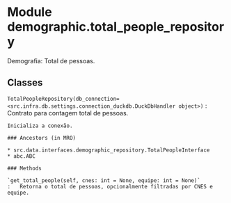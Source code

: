Module demographic.total_people_repository
==========================================
Demografia: Total de pessoas.

Classes
-------

`TotalPeopleRepository(db_connection=<src.infra.db.settings.connection_duckdb.DuckDbHandler object>)`
:   Contrato para contagem total de pessoas.
    
    Inicializa a conexão.

    ### Ancestors (in MRO)

    * src.data.interfaces.demographic_repository.TotalPeopleInterface
    * abc.ABC

    ### Methods

    `get_total_people(self, cnes: int = None, equipe: int = None)`
    :   Retorna o total de pessoas, opcionalmente filtradas por CNES e equipe.